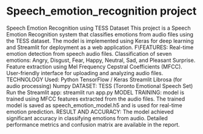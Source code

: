 # Speech_emotion_recognition project
Speech Emotion Recognition using TESS Dataset
This project is a Speech Emotion Recognition system that classifies emotions from audio files using the TESS dataset. The model is implemented using Keras for deep learning and Streamlit for deployment as a web application.
F\FEATURES:
Real-time emotion detection from speech audio files.
Classification of seven emotions:
Angry, Disgust, Fear, Happy, Neutral, Sad, and Pleasant Surprise.
Feature extraction using Mel Frequency Cepstral Coefficients (MFCC).
User-friendly interface for uploading and analyzing audio files.
TECHNOLOGY Used:
Python
TensorFlow / Keras
Streamlit
Librosa (for audio processing)
Numpy
DATASET: TESS (Toronto Emotional Speech Set)
Run the Streamlit app:
streamlit run app.py
MODEL TRAINING:
model is trained using MFCC features extracted from the audio files.
The trained model is saved as speech_emotion_model.h5 and is used for real-time emotion prediction.
 RESULT AND ACCURACY:
 The model achieved significant accuracy in classifying emotions from audio.
Detailed performance metrics and confusion matrix are available in the report.
